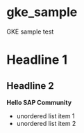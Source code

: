 # gke_sample
GKE sample test
# Headline 1

## Headline 2

**Hello SAP Community**

* unordered list item 1
* unordered list item 2
